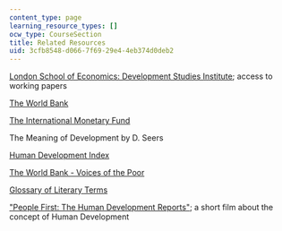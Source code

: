```yaml
---
content_type: page
learning_resource_types: []
ocw_type: CourseSection
title: Related Resources
uid: 3cfb8548-d066-7f69-29e4-4eb374d0deb2
---
```


[London School of Economics: Development Studies Institute](https://www.lse.ac.uk/study-at-lse/Graduate/degree-programmes-2021/MSc-Development-Studies); access to working papers

[The World Bank](http://www.worldbank.org/)

[The International Monetary Fund](http://www.imf.org/external/index.htm)

The Meaning of Development by D. Seers

[Human Development Index](http://hdr.undp.org/en/statistics/)

[The World Bank - Voices of the Poor](https://documents.worldbank.org/en/publication/documents-reports/documentdetail/131441468779067441/voices-of-the-poor-can-anyone-hear-us)

[Glossary of Literary Terms](http://www.gale.cengage.com/free_resources/glossary/index.htm)

["People First: The Human Development Reports"](http://hdr.undp.org/en/humandev/); a short film about the concept of Human Development
